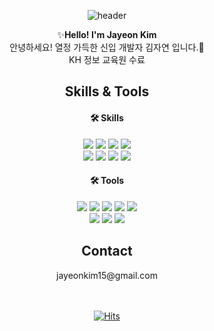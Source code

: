 <div align=center>
  
![header](https://capsule-render.vercel.app/api?type=cylinder&color=auto&height=300&section=header&text=Jayeon%20Kim&animation=fadeIn&fontSize=70)


✨<strong>Hello! I'm Jayeon Kim</strong><br>
안녕하세요! 열정 가득한 신입 개발자 김자연 입니다.💖 <br>
KH 정보 교육원 수료
 

<h2>Skills & Tools </h2>
<h4> 🛠️ Skills</h4>
<img src="https://img.shields.io/badge/java-007396?style=for-the-badge&logo=java&logoColor=white">
<img src="https://img.shields.io/badge/Oracle-F80000?style=for-the-badge&logo=Oracle&logoColor=white">
<img src="https://img.shields.io/badge/Spring Boot-6DB33F?style=for-the-badge&logo=Spring Boot&logoColor=white">
<img src="https://img.shields.io/badge/Spring Framework-6DB33F?style=for-the-badge&logo=Spring&logoColor=white"><br>
<img src="https://img.shields.io/badge/HTML5-E34F26?style=for-the-badge&logo=HTML5&logoColor=white">
<img src="https://img.shields.io/badge/CSS3-1572B6?style=for-the-badge&logo=CSS3&logoColor=white">
<img src="https://img.shields.io/badge/JavaScript-F7DF1E?style=for-the-badge&logo=JavaScript&logoColor=white">
<img src="https://img.shields.io/badge/jQuery-0769AD?style=for-the-badge&logo=jQuery&logoColor=white"> 
  
<h4> 🛠️ Tools</h4>
<img src="https://img.shields.io/badge/Git-F05032?style=for-the-badge&logo=Git&logoColor=white"> 
<img src="https://img.shields.io/badge/Visual Studio-5C2D91?style=for-the-badge&logo=Visual Studio&logoColor=white">
<img src="https://img.shields.io/badge/diagrams.net-F08705?style=for-the-badge&logo=diagrams.net&logoColor=white">
<img src="https://img.shields.io/badge/Figma-F24E1E?style=for-the-badge&logo=Figma&logoColor=white">
<img src="https://img.shields.io/badge/Whimsical-5B0BB5?style=for-the-badge&logo=&logoColor=white"><br>
<img src="https://img.shields.io/badge/ERD Cloud-FFA200?style=for-the-badge&logo=&logoColor=white">
<img src="https://img.shields.io/badge/bootstrap-7952B3?style=for-the-badge&logo=bootstrap&logoColor=white">
<img src="https://img.shields.io/badge/github-181717?style=for-the-badge&logo=github&logoColor=white">
  
 
  <h2>Contact</h2>
  jayeonkim15@gmail.com


  
<br><br>
[![Hits](https://hits.seeyoufarm.com/api/count/incr/badge.svg?url=https%3A%2F%2Fgithub.com%2FJayeonKim15&count_bg=%23893DC8&title_bg=%23555555&icon=&icon_color=%23E7E7E7&title=hits&edge_flat=false)](https://hits.seeyoufarm.com)
  
</div>

